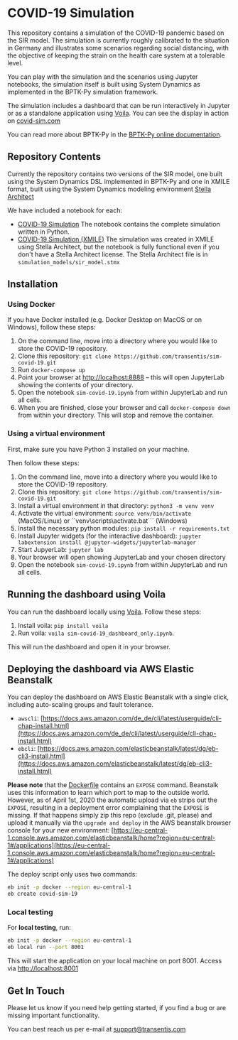 # COVID-19 Simulation

This repository contains a simulation of the COVID-19 pandemic based on the SIR model. The simulation is currently roughly calibrated to the situation in Germany and illustrates some scenarios regarding social distancing, with the objective of keeping the strain on the health care system at a tolerable level.

You can play with the simulation and the scenarios using Jupyter notebooks, the simulation itself is built using System Dynamics as implemented in the BPTK-Py simulation framework.

The simulation includes a dashboard that can be run interactively in Jupyter or as a standalone application using [Voila](https://voila.readthedocs.io). You can see the display in action on [covid-sim.com](https://covid-sim.com)

You can read more about BPTK-Py in the [BPTK-Py online documentation](http://bptk.transentis-labs.com).

## Repository Contents

Currently the repository contains two versions of the SIR model, one built using the System Dynamics DSL implemented in BPTK-Py and one in XMILE format, built using the System Dynamics modeling environment [Stella Architect](http://www.iseesystems.com)

We have included a notebook for each:

* [COVID-19 Simulation](sim-covid-19.ipynb) The notebook contains the complete simulation written in Python.
* [COVID-19 Simulation (XMILE)](sim-covid-19-xmile.ipynb) The simulation was created in XMILE using Stella Architect, but the notebook is fully functional even if you don't have a Stella Architect license. The Stella Architect file is in `simulation_models/sir_model.stmx`



## Installation

### Using Docker

If you have Docker installed (e.g. Docker Desktop on MacOS or on Windows), follow these steps:

1. On the command line, move into a directory where you would like to store the COVID-19 repository. 
2. Clone this repository: ```git clone https://github.com/transentis/sim-covid-19.git```
3. Run ```docker-compose up```
4. Point your browser at [http://localhost:8888](http://localhost:8888) – this will open JupyterLab showing the contents of your directory. 
5. Open the notebook ```sim-covid-19.ipynb``` from within JupyterLab and run all cells.
6. When you are finished, close your browser and call ```docker-compose down``` from within your directory. This will stop and remove the container.

### Using a virtual environment

First, make sure you have Python 3 installed on your machine.

Then follow these steps:

1. On the command line, move into a directory where you would like to store the COVID-19 repository. 
2. Clone this repository: ```git clone https://github.com/transentis/sim-covid-19.git```
3. Install a virtual environment in that directory: ```python3 -m venv venv```
4. Activate the virtual environment: ```source venv/bin/activate``` (MacOS/Linux) or ``venv\scripts\activate.bat``` (Windows)
5. Install the necessary python modules: ```pip install -r requirements.txt```
7. Install Jupyter widgets (for the interactive dashboard): ```jupyter labextension install @jupyter-widgets/jupyterlab-manager```
8. Start JupyerLab: ```jupyter lab```
9. Your browser will open showing JupyterLab and your chosen directory
10. Open the notebook ```sim-covid-19.ipynb``` from within JupyterLab and run all cells.

## Running the dashboard using Voila

You can run the dashboard locally using [Voila](https://voila.readthedocs.io/en/stable/). Follow  these steps:

1. Install voila:    ```pip install voila```
2. Run voila: ```voila sim-covid-19_dashboard_only.ipynb```.

This will run the dashboard and open it in your browser.

## Deploying the dashboard via AWS Elastic Beanstalk

You can deploy the dashboard on AWS Elastic Beanstalk with a single click, including auto-scaling groups and fault tolerance.

- ``awscli``: [https://docs.aws.amazon.com/de_de/cli/latest/userguide/cli-chap-install.html](https://docs.aws.amazon.com/de_de/cli/latest/userguide/cli-chap-install.html)
- ``ebcli``: [https://docs.aws.amazon.com/elasticbeanstalk/latest/dg/eb-cli3-install.html](https://docs.aws.amazon.com/elasticbeanstalk/latest/dg/eb-cli3-install.html)

__Please note__ that the [Dockerfile](Dockerfile) contains an ``EXPOSE`` command. Beanstalk uses this information to learn which port to map to the outside world. However, as of April 1st, 2020 the automatic upload via ``eb`` strips out the ``EXPOSE``, resulting in a deployment error complaining that the ``EXPOSE`` is missing. If that happens simply zip this repo (exclude .git, please) and upload it manually via the ``upgrade and deploy`` in the AWS beanstalk browser console for your new environment: [https://eu-central-1.console.aws.amazon.com/elasticbeanstalk/home?region=eu-central-1#/applications](https://eu-central-1.console.aws.amazon.com/elasticbeanstalk/home?region=eu-central-1#/applications) 


The deploy script only uses two commands:

```bash
eb init -p docker --region eu-central-1
eb create covid-sim-19
```

### Local testing

For __local testing__, run:

```bash
eb init -p docker --region eu-central-1
eb local run --port 8001
```

This will start the application on your local machine on port 8001. Access via [http://localhost:8001](http://localhost:8001)

## Get In Touch

Please let us know if you need help getting started, if you find a bug or are missing important functionality.

You can best reach us per e-mail at [support@transentis.com](mailto:support@transentis.com)
